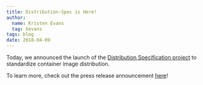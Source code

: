 ```yaml
---
title: Distribution-Spec is Here!
author:
  name: Kristen Evans
  tag: kevans
tags: blog
date: 2018-04-09
---
```


Today, we announced the launch of the [Distribution Specification project](https://github.com/opencontainers/tob/blob/master/proposals/distribution) to standardize container image distribution.

To learn more, check out the press release announcement [here](/posts/announcements/2018-04-09-oci-announces-dist-spec-project)!
